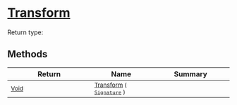 # [Transform](./UniformScale-100663843.md)


Return type:
## Methods

| Return | Name | Summary | 
| --- | --- | --- | 
| <sub>[Void](https://docs.microsoft.com/en-us/dotnet/api/System.Void)</sub><img width=200/>| <sub>[Transform](./UniformScale-100663843.md) ( [`Signature`](./../../../../Signature.md) )</sub>| <sub></sub><img width=200/>| <br>


